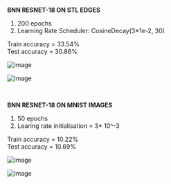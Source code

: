 **BNN RESNET-18 ON STL EDGES**

1. 200 epochs
2. Learning Rate Scheduler: CosineDecay(3*1e-2, 30) </br>

Train accuracy = 33.54% </br>
Test accuracy = 30.86% </br>

![image](https://user-images.githubusercontent.com/65457437/144242624-55498085-7a1b-4b76-a17b-c26fe5a91bc8.png)

![image](https://user-images.githubusercontent.com/65457437/144242677-450898ed-bbd9-427b-9777-ee7a67178e7d.png)

</br>


**BNN RESNET-18 ON MNIST IMAGES**

1. 50 epochs
2. Learing rate initialisation = 3* 10^-3 </br>

Train accuracy = 10.22%</br>
Test accuracy = 10.69%

![image](https://user-images.githubusercontent.com/65457437/144367483-4f574916-bfc9-45e1-b89d-a196f8de18a6.png)

![image](https://user-images.githubusercontent.com/65457437/144367496-958e33de-70ad-4ebf-aa0e-3edf126b3768.png)

